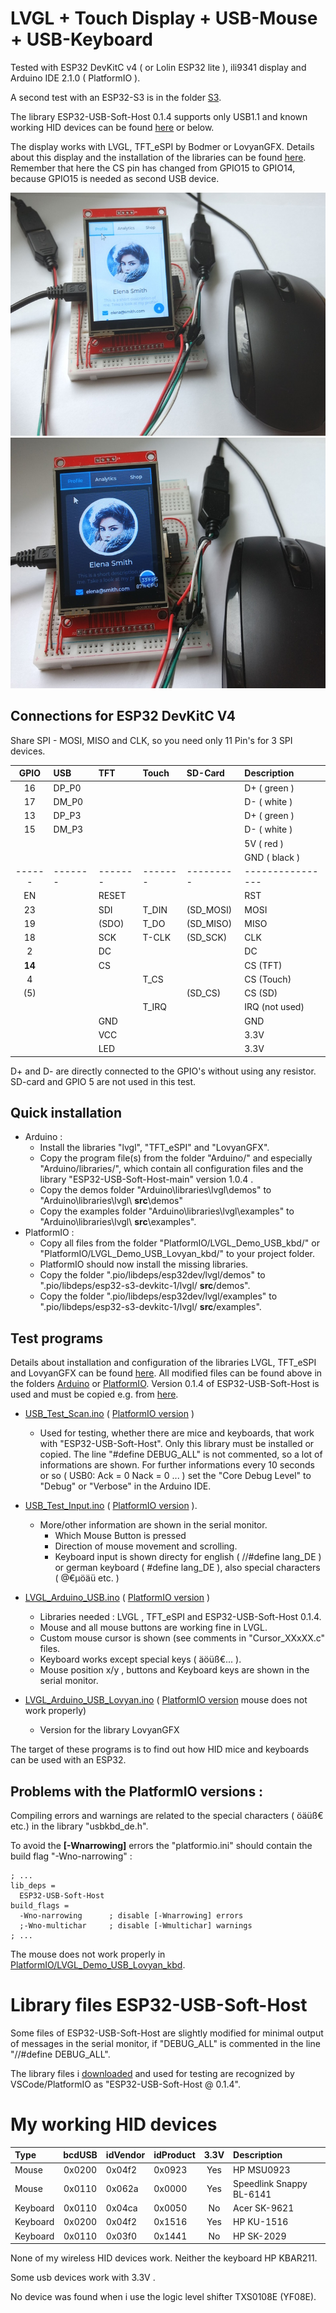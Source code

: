 # LVGL + Touch Display + USB-Mouse + USB-Keyboard


Tested with ESP32 DevKitC v4 ( or Lolin ESP32 lite ), ili9341 display and Arduino IDE 2.1.0 ( PlatformIO ).

A second test with an ESP32-S3 is in the folder [S3](S3/readme.md).

The library ESP32-USB-Soft-Host 0.1.4 supports only USB1.1 and known working HID devices can be found [here](https://github.com/tobozo/ESP32-USB-Soft-Host) or below.

The display works with LVGL, TFT_eSPI by Bodmer or LovyanGFX. Details about this display and the installation of the libraries can be found [here](https://github.com/mboehmerm/Touch-Display-ili9341-320x240). Remember that here the CS pin has changed from GPIO15 to GPIO14, because GPIO15 is needed as second USB device.

![cursor_00.jpg](pictures/cursor_00.jpg)
![cursor_07.jpg](pictures/cursor_07.jpg)

## Connections for ESP32 DevKitC V4

Share SPI - MOSI, MISO and CLK, so you need only 11 Pin's for 3 SPI devices.

| GPIO | USB   | TFT   | Touch | SD-Card | Description    |
| :--: | :---- | :---- | :---- | :------ | :------------- |
| 16   | DP_P0 |       |       |         | D+  ( green )  |
| 17   | DM_P0 |       |       |         | D-  ( white )  |
| 13   | DP_P3 |       |       |         | D+  ( green )  |
| 15   | DM_P3 |       |       |         | D-  ( white )  |
|      |       |       |       |         | 5V  ( red )    |
|      |       |       |       |         | GND ( black )  |
|------|-------|-------|-------|---------|----------------|
| EN   |       | RESET |       |         | RST            |
| 23   |       | SDI   | T_DIN |(SD_MOSI)| MOSI           |
| 19   |       |(SDO)  | T_DO  |(SD_MISO)| MISO           |
| 18   |       | SCK   | T-CLK |(SD_SCK) | CLK            |
|  2   |       | DC    |       |         | DC             |
|**14**|       | CS    |       |         | CS  (TFT)      |
|  4   |       |       | T_CS  |         | CS  (Touch)    |
| (5)  |       |       |       | (SD_CS) | CS  (SD)       |
|      |       |       | T_IRQ |         | IRQ (not used) |
|      |       | GND   |       |         | GND            |
|      |       | VCC   |       |         | 3.3V           |
|      |       | LED   |       |         | 3.3V           |

D+ and D- are directly connected to the GPIO's without using any resistor. SD-card and GPIO 5 are not used in this test.

## Quick installation
- Arduino :
  - Install the libraries "lvgl", "TFT_eSPI" and "LovyanGFX".
  - Copy the program file(s) from the folder "Arduino/" and especially "Arduino/libraries/", which contain all configuration files and the library "ESP32-USB-Soft-Host-main" version 1.0.4 .
  - Copy the demos folder "Arduino\libraries\lvgl\demos" to "Arduino\libraries\lvgl\ **src**\demos"
  - Copy the examples folder "Arduino\libraries\lvgl\examples" to "Arduino\libraries\lvgl\ **src**\examples".
- PlatformIO :
  - Copy all files from the folder "PlatformIO/LVGL_Demo_USB_kbd/" or "PlatformIO/LVGL_Demo_USB_Lovyan_kbd/" to your project folder.
  - PlatformIO should now install the missing libraries.
  - Copy the folder ".pio/libdeps/esp32dev/lvgl/demos" to ".pio/libdeps/esp32-s3-devkitc-1/lvgl/ **src**/demos".
  - Copy the folder ".pio/libdeps/esp32dev/lvgl/examples" to ".pio/libdeps/esp32-s3-devkitc-1/lvgl/ **src**/examples". 

## Test programs

Details about installation and configuration of the libraries LVGL, TFT_eSPI and LovyanGFX can be found [here](https://github.com/mboehmerm/Touch-Display-ili9341-320x240). All modified files can be found above in the folders [Arduino](Arduino/) or [PlatformIO](PlatformIO/). Version 0.1.4 of ESP32-USB-Soft-Host is used and must be copied e.g. from [here](PlatformIO/LVGL_Demo_USB_kbd/.pio/libdeps/esp32dev/ESP32-USB-Soft-Host-main/).

- [USB_Test_Scan.ino](Arduino/USB_Test_Scan) ( [PlatformIO version](PlatformIO/USB_Test_Scan) )
  - Used for testing, whether there are mice and keyboards, that work with "ESP32-USB-Soft-Host". Only this library must be installed or copied. The line "#define DEBUG_ALL" is not commented, so a lot of informations are shown. For further informations every 10 seconds or so ( USB0: Ack = 0 Nack = 0 ... ) set the "Core Debug Level" to "Debug" or "Verbose" in the Arduino IDE.
- [USB_Test_Input.ino](Arduino/USB_Test_Input) ( [PlatformIO version](PlatformIO/USB_Test_Input) ).
  - More/other information are shown in the serial monitor.  
    - Which Mouse Button is pressed
    - Direction of mouse movement and scrolling.
    - Keyboard input is shown directy for english ( //#define lang_DE ) or german keyboard ( #define lang_DE ), also special characters ( @€µöäü etc. )
- [LVGL_Arduino_USB.ino](Arduino/LVGL_Arduino_USB_kbd) ( [PlatformIO version](PlatformIO/LVGL_Demo_USB_kbd) )
  - Libraries needed : LVGL , TFT_eSPI and ESP32-USB-Soft-Host 0.1.4.
  - Mouse and all mouse buttons are working fine in LVGL.
  - Custom mouse cursor is shown (see comments in "Cursor_XXxXX.c" files.
  - Keyboard works except special keys ( äöüß€... ).
  - Mouse position x/y , buttons and Keyboard keys are shown in the serial monitor.
  
- [LVGL_Arduino_USB_Lovyan.ino](Arduino/LVGL_Arduino_USB_Lovyan_kbd) ( [PlatformIO version](PlatformIO/LVGL_Demo_USB_Lovyan_kbd) mouse does not work properly)
  - Version for the library LovyanGFX

The target of these programs is to find out how HID mice and keyboards can be used with an ESP32.

## Problems with the PlatformIO versions :
Compiling errors and warnings are related to the special characters ( öäüß€ etc.) in the library "usbkbd_de.h". 

To avoid the **[-Wnarrowing]** errors the "platformio.ini" should contain the build flag "-Wno-narrowing" :
```
; ...
lib_deps = 
  ESP32-USB-Soft-Host
build_flags =
  -Wno-narrowing      ; disable [-Wnarrowing] errors
  ;-Wno-multichar     ; disable [-Wmultichar] warnings
; ...
```
The mouse does not work properly in [PlatformIO/LVGL_Demo_USB_Lovyan_kbd](PlatformIO/LVGL_Demo_USB_Lovyan_kbd).

# Library files ESP32-USB-Soft-Host

Some files of ESP32-USB-Soft-Host are slightly modified for minimal output of messages in the serial monitor, if "DEBUG_ALL" is commented in the line "//#define DEBUG_ALL".

The library files i [downloaded](https://github.com/tobozo/ESP32-USB-Soft-Host) and used for testing are recognized by VSCode/PlatformIO as "ESP32-USB-Soft-Host @ 0.1.4".


# My working HID devices

| Type     | bcdUSB | idVendor |idProduct| 3.3V | Description  |
| :------- | :----: | :-----   | :------ | :--: | :----------  |
| Mouse    | 0x0200 | 0x04f2   | 0x0923  | Yes  | HP MSU0923   |
| Mouse    | 0x0110 | 0x062a   | 0x0000  | Yes  | Speedlink Snappy BL-6141 |
| Keyboard | 0x0110 | 0x04ca   | 0x0050  | No   | Acer SK-9621 |
| Keyboard | 0x0200 | 0x04f2   | 0x1516  | Yes  | HP KU-1516   |
| Keyboard | 0x0110 | 0x03f0   | 0x1441  | No   | HP SK-2029   |

None of my wireless HID devices work. Neither the keyboard HP KBAR211.

Some usb devices work with 3.3V .

No device was found when i use the logic level shifter TXS0108E (YF08E). 
